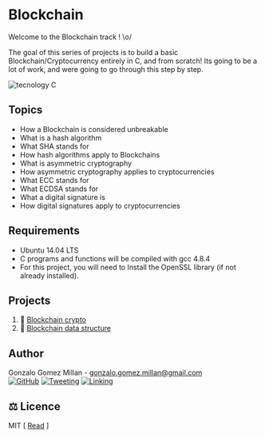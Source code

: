 # Blockchain
Welcome to the Blockchain track ! \o/

The goal of this series of projects is to build a basic Blockchain/Cryptocurrency
entirely in C, and from scratch! Its going to be a lot of work, and were going to
go through this step by step.

![tecnology C](https://img.shields.io/badge/technology-Java-blue.svg)

## Topics
- How a Blockchain is considered unbreakable
- What is a hash algorithm
- What SHA stands for
- How hash algorithms apply to Blockchains
- What is asymmetric cryptography
- How asymmetric cryptography applies to cryptocurrencies
- What ECC stands for
- What ECDSA stands for
- What a digital signature is
- How digital signatures apply to cryptocurrencies

## Requirements
- Ubuntu 14.04 LTS
- C programs and functions will be compiled with gcc 4.8.4
- For this project, you will need to Install the OpenSSL library (if not already
  installed).

## Projects
1. :bookmark_tabs: [Blockchain crypto](crypto/.#readme)
2. :bookmark_tabs: [Blockchain data structure](data/.#readme)

## Author
Gonzalo Gomez Millan - [gonzalo.gomez.millan@gmail.com](mailto:gonzalo.gomez.millan@gmail.com)  
[![GitHub](https://img.shields.io/badge/github-%23100000.svg?&style=for-the-badge&logo=github&logoColor=white)](https://github.com/gogomillan)
[![Tweeting](https://img.shields.io/badge/twitter-%231DA1F2.svg?&style=for-the-badge&logo=twitter&logoColor=white)](https://twitter.com/gogomillan)
[![Linking](https://img.shields.io/badge/linkedin-%230077B5.svg?&style=for-the-badge&logo=linkedin&logoColor=white)](https://linkedin.com/in/gogomillan)

## :balance_scale: Licence
MIT 
\[ [Read](LICENSE) \]
